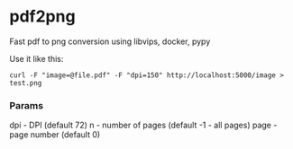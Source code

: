 # pdf2png

Fast pdf to png conversion using libvips, docker, pypy

Use it like this:

```shell
curl -F "image=@file.pdf" -F "dpi=150" http://localhost:5000/image > test.png
```

### Params

dpi - DPI (default 72)
n - number of pages (default -1 - all pages)
page - page number (default 0)  
